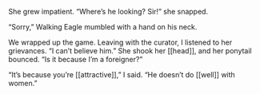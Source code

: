 She grew impatient. “Where’s he looking? Sir!” she snapped.

“Sorry,” Walking Eagle mumbled with a hand on his neck.

We wrapped up the game. Leaving with the curator, I listened to her grievances. “I can’t believe him.” She shook her [[head]], and her ponytail bounced. “Is it because I’m a foreigner?”

“It’s because you’re [[attractive]],” I said. “He doesn’t do [[well]] with women.”